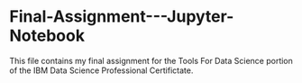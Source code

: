 # Final-Assignment---Jupyter-Notebook

This file contains my final assignment for the Tools For Data Science portion of the IBM Data Science Professional Certifictate.
